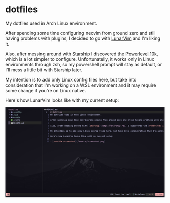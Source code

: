 # dotfiles
My dotfiles used in Arch Linux environment.

After spending some time configuring neovim from ground zero and still having problems with plugins, I decided to go with [LunarVim](https://www.lunarvim.org) and I'm liking it.

Also, after messing around with [Starship](https://starship.rs/) I discovered the [Powerlevel 10k](https://github.com/romkatv/powerlevel10k), which is a lot simpler to configure. Unfortunatelly, it works only in Linux environments through zsh, so my powershell prompt will stay as default, or I'll mess a little bit with Starship later.

My intention is to add only Linux config files here, but take into consideration that I'm working on a WSL environment and it may require some change if you're on Linux native.

Here's how LunarVim looks like with my current setup:

![LunarVim screenshot](/assets/screenshot.png)
